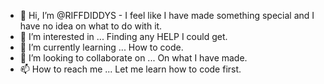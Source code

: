 - 👋 Hi, I’m @RIFFDIDDYS - I feel like I have made something special and I have no idea on what to do with it.
- 👀 I’m interested in ... Finding any HELP I could get.
- 🌱 I’m currently learning ... How to code.
- 💞️ I’m looking to collaborate on ... On what I have made.
- 📫 How to reach me ... Let me learn how to code first.
